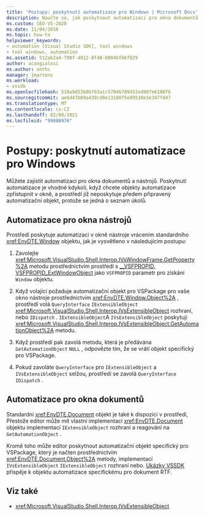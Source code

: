 ```yaml
---
title: 'Postupy: poskytnutí automatizace pro Windows | Microsoft Docs'
description: Naučte se, jak poskytnout automatizaci pro okna dokumentů a nástrojů v aplikaci Visual Studio pomocí metod Microsoft. VisualStudio. Shell. Interop.
ms.custom: SEO-VS-2020
ms.date: 11/04/2016
ms.topic: how-to
helpviewer_keywords:
- automation [Visual Studio SDK], tool windows
- tool windows, automation
ms.assetid: 512ab2a4-7987-4912-8f40-8804bf66f829
author: acangialosi
ms.author: anthc
manager: jmartens
ms.workload:
- vssdk
ms.openlocfilehash: 518a9d53b0bf03a1c57046789452ed007e6188f6
ms.sourcegitcommit: ae6d47b09a439cd0e13180f5e89510e3e347fd47
ms.translationtype: MT
ms.contentlocale: cs-CZ
ms.lasthandoff: 02/08/2021
ms.locfileid: "99888976"
---
```

# <a name="how-to-provide-automation-for-windows"></a>Postupy: poskytnutí automatizace pro Windows

Můžete zajistit automatizaci pro okna dokumentů a nástrojů. Poskytnutí automatizace je vhodné kdykoli, když chcete objekty automatizace zpřístupnit v okně, a prostředí již neposkytuje předem připravený automatizační objekt, protože se jedná o seznam úkolů.

## <a name="automation-for-tool-windows"></a>Automatizace pro okna nástrojů

Prostředí poskytuje automatizaci v okně nástroje vrácením standardního <xref:EnvDTE.Window> objektu, jak je vysvětleno v následujícím postupu:

1. Zavolejte <xref:Microsoft.VisualStudio.Shell.Interop.IVsWindowFrame.GetProperty%2A> metodu prostřednictvím prostředí s [__VSFPROPID. VSFPROPID_ExtWindowObject](<xref:Microsoft.VisualStudio.Shell.Interop.__VSFPROPID.VSFPROPID_ExtWindowObject>) jako `VSFPROPID` parametr pro získání `Window` objektu.

2. Když volající požaduje automatizační objekt pro VSPackage pro vaše okno nástroje prostřednictvím <xref:EnvDTE.Window.Object%2A> , prostředí volá `QueryInterface` `IExtensibleObject` <xref:Microsoft.VisualStudio.Shell.Interop.IVsExtensibleObject> rozhraní, nebo `IDispatch` . `IExtensibleObject`A `IVsExtensibleObject` poskytují <xref:Microsoft.VisualStudio.Shell.Interop.IVsExtensibleObject.GetAutomationObject%2A> metodu.

3. Když prostředí pak zavolá metodu, která je předávána `GetAutomationObject` `NULL` , odpovězte tím, že se vrátí objekt specifický pro VSPackage.

4. Pokud zavoláte `QueryInterface` pro `IExtensibleObject` a `IVsExtensibleObject` selžou, prostředí se zavolá `QueryInterface` `IDispatch` .

## <a name="automation-for-document-windows"></a>Automatizace pro okna dokumentů

Standardní <xref:EnvDTE.Document> objekt je také k dispozici v prostředí, Přestože editor může mít vlastní implementaci <xref:EnvDTE.Document> objektu implementací `IExtensibleObject` rozhraní a reagování na `GetAutomationObject` .

Kromě toho může editor poskytnout automatizační objekt specifický pro VSPackage, který je načten prostřednictvím <xref:EnvDTE.Document.Object%2A> metody, implementací `IVsExtensibleObject` `IExtensibleObject` rozhraní nebo. [Ukázky VSSDK](https://github.com/Microsoft/VSSDK-Extensibility-Samples) přispěje k objektu automatizace specifickému pro dokument RTF.

## <a name="see-also"></a>Viz také

- <xref:Microsoft.VisualStudio.Shell.Interop.IVsExtensibleObject>
